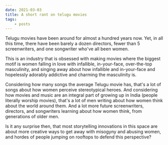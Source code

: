 ```yaml
---
date: 2021-03-03
title: A short rant on telugu movies
tags:
    - posts
---
```


Telugu movies have been around for almost a hundred years now. Yet, in all this time, there have been barely a dozen directors, fewer than 5 screenwriters, and one songwriter who've all been women.

This is an industry that is obsessed with making movies where the biggest motif is women falling in love with infallible, in-your-face, over-the-top masculinity, and singing away about how infallible and in-your-face and hopelessly adorably addictive and charming the masculinity is.

Considering how many songs the average Telugu movie has, that's a lot of songs about how women perceive stereotypical heroes. And considering how movies and music are an integral part of growing up in India (people literally worship movies), that's a lot of men writing about how women think about the world around them.  And a lot more future screenwriters, directors, and songwriters learning about how women think, from generations of older men.

Is it any surprise then, that most storytelling innovations in this space are about more creative ways to get away with misogyny and abusing women, and hordes of people jumping on rooftops to defend this perspective?